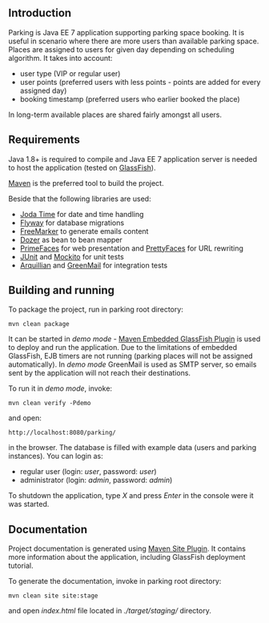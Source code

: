 Introduction
------------

Parking is Java EE 7 application supporting parking space booking. It is useful in scenario where there are more users than available parking space. Places are assigned to users for given day depending on scheduling algorithm. It takes into account:

- user type (VIP or regular user)
- user points (preferred users with less points - points are added for every assigned day)
- booking timestamp (preferred users who earlier booked the place)

In long-term available places are shared fairly amongst all users.

Requirements
------------

Java 1.8+ is required to compile and Java EE 7 application server is needed to host the application (tested on [GlassFish](https://glassfish.java.net/)).

[Maven](https://maven.apache.org/) is the preferred tool to build the project. 

Beside that the following libraries are used:

- [Joda Time](http://www.joda.org/joda-time/) for date and time handling
- [Flyway](http://flywaydb.org/) for database migrations
- [FreeMarker](http://freemarker.incubator.apache.org/) to generate emails content
- [Dozer](http://dozer.sourceforge.net/) as bean to bean mapper
- [PrimeFaces](http://www.primefaces.org/) for web presentation and [PrettyFaces](http://www.ocpsoft.org/prettyfaces/) for URL rewriting
- [JUnit](http://junit.org/) and [Mockito](http://mockito.org/) for unit tests
- [Arquillian](http://arquillian.org/) and [GreenMail](http://www.icegreen.com/greenmail/) for integration tests

Building and running
--------------------

To package the project, run in parking root directory:

```
mvn clean package
```

It can be started in *demo mode* - [Maven Embedded GlassFish Plugin](https://embedded-glassfish.java.net/nonav/plugindocs/3.1/plugin-info.html) is used to deploy and run the application. Due to the limitations of embedded GlassFish, EJB timers are not running (parking places will not be assigned automatically). In *demo mode* GreenMail is used as SMTP server, so emails sent by the application will not reach their destinations.

To run it in *demo mode*, invoke:

```
mvn clean verify -Pdemo
```

and open:

```
http://localhost:8080/parking/
```

in the browser. The database is filled with example data (users and parking instances). You can login as:

- regular user (login: *user*, password: *user*)
- administrator (login: *admin*, password: *admin*)
 
To shutdown the application, type *X* and press *Enter* in the console were it was started.

Documentation
-------------

Project documentation is generated using [Maven Site Plugin](https://maven.apache.org/plugins/maven-site-plugin/). It contains more information about the application, including GlassFish deployment tutorial.

To generate the documentation, invoke in parking root directory:

```
mvn clean site site:stage
```

and open *index.html* file located in *./target/staging/* directory.
